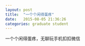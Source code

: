 ```yaml
---
layout: post
title:  "一个个闲得蛋疼"
date:   2015-08-05 21:36:26
categories: graduate student
---
```


一个个闲得蛋疼，无聊玩手机扣扣微信

